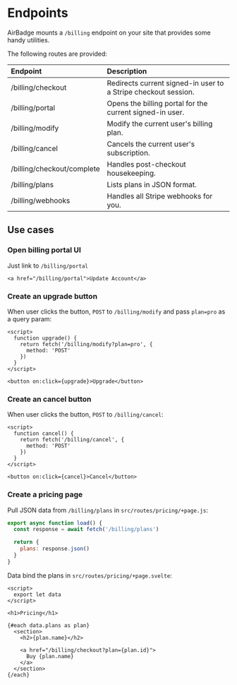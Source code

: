 # Endpoints

AirBadge mounts a `/billing` endpoint on your site that provides some handy utilities.

The following routes are provided:

| Endpoint                   | Description                                                    |
| :------------------------- | :------------------------------------------------------------- |
| /billing/checkout          | Redirects current signed-in user to a Stripe checkout session. |
| /billing/portal            | Opens the billing portal for the current signed-in user.       |
| /billing/modify            | Modify the current user's billing plan.                        |
| /billing/cancel            | Cancels the current user's subscription.                       |
| /billing/checkout/complete | Handles post-checkout housekeeping.                            |
| /billing/plans             | Lists plans in JSON format.                                    |
| /billing/webhooks          | Handles all Stripe webhooks for you.                           |

## Use cases

### Open billing portal UI

Just link to `/billing/portal`

```svelte
<a href="/billing/portal">Update Account</a>
```

### Create an upgrade button

When user clicks the button, `POST` to `/billing/modify` and pass `plan=pro` as a query param:

```svelte
<script>
  function upgrade() {
    return fetch('/billing/modify?plan=pro', {
      method: 'POST'
    })
  }
</script>

<button on:click={upgrade}>Upgrade</button>
```

### Create an cancel button

When user clicks the button, `POST` to `/billing/cancel`:

```svelte
<script>
  function cancel() {
    return fetch('/billing/cancel', {
      method: 'POST'
    })
  }
</script>

<button on:click={cancel}>Cancel</button>
```

### Create a pricing page

Pull JSON data from `/billing/plans` in `src/routes/pricing/+page.js`:

```javascript
export async function load() {
  const response = await fetch('/billing/plans')

  return {
    plans: response.json()
  }
}
```

Data bind the plans in `src/routes/pricing/+page.svelte`:

```svelte
<script>
  export let data
</script>

<h1>Pricing</h1>

{#each data.plans as plan}
  <section>
    <h2>{plan.name}</h2>

    <a href="/billing/checkout?plan={plan.id}">
      Buy {plan.name}
    </a>
  </section>
{/each}
```

